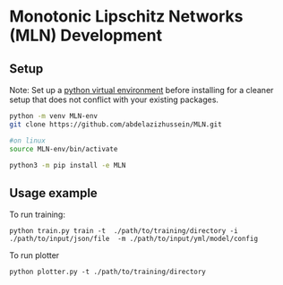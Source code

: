 # Monotonic Lipschitz Networks (MLN) Development

## Setup

Note: Set up a [python virtual environment](https://docs.python.org/3/tutorial/venv.html) before installing for a cleaner setup that does not conflict with your existing packages.

```bash
python -m venv MLN-env
git clone https://github.com/abdelazizhussein/MLN.git

#on linux
source MLN-env/bin/activate

python3 -m pip install -e MLN
```


## Usage example

To run training:

```
python train.py train -t  ./path/to/training/directory -i ./path/to/input/json/file  -m ./path/to/input/yml/model/config 
```
To run plotter
```
python plotter.py -t ./path/to/training/directory
```
